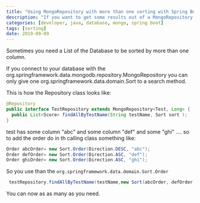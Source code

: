 ```yaml
---
title: "Using MongoRepository with more than one sorting with Spring Boot"
description: "If you want to get some results out of a MongoRepository in your Spring Boot project sorted to 2 values, you will need a Sort.Order Object"
categories: [developer, java, database, mongo, spring boot]
tags: [sorting]
date: 2019-09-09
---
```


Sometimes you need a List of the Database to be sorted by more than one column.

If you connect to your database with the org.springframework.data.mongodb.repository.MongoRepository you can only give one org.springframework.data.domain.Sort to a search method.

This is how the Repository class looks like:
```java
@Repository
public interface TestRepository extends MongoRepository<Test, Long> {
  public List<Score> findAllByTestName(String testName, Sort sort );
}
```
test has some column "abc" and some column "def" and some "ghi" ....
so to add the order do in th calling class something like:
```java
Order abcOrder= new Sort.Order(Direction.DESC, "abc");
Order defOrder= new Sort.Order(Direction.ASC, "def");
Order ghiOrder= new Sort.Order(Direction.ASC, "ghi");       
```
So you use than the `org.springframework.data.domain.Sort.Order`
```java
 testRepository.findAllByTestName(testName,new Sort(abcOrder, defOrder, ghiOrder));
```
You can now as as many as you need.
